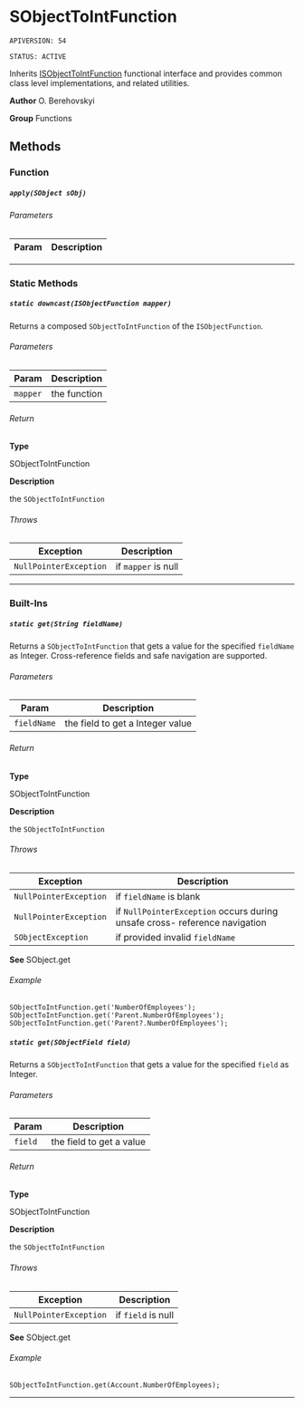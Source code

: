 # SObjectToIntFunction

`APIVERSION: 54`

`STATUS: ACTIVE`

Inherits [ISObjectToIntFunction](/docs/Functional-Interfaces/ISObjectToIntFunction.md) functional interface and provides common class level implementations, and related utilities.


**Author** O. Berehovskyi


**Group** Functions

## Methods
### Function
##### `apply(SObject sObj)`
###### Parameters
|Param|Description|
|---|---|

---
### Static Methods
##### `static downcast(ISObjectFunction mapper)`

Returns a composed `SObjectToIntFunction` of the `ISObjectFunction`.

###### Parameters
|Param|Description|
|---|---|
|`mapper`|the function|

###### Return

**Type**

SObjectToIntFunction

**Description**

the `SObjectToIntFunction`

###### Throws
|Exception|Description|
|---|---|
|`NullPointerException`|if `mapper` is null|

---
### Built-Ins
##### `static get(String fieldName)`

Returns a `SObjectToIntFunction` that gets a value for the specified `fieldName` as Integer. Cross-reference fields and safe navigation are supported.

###### Parameters
|Param|Description|
|---|---|
|`fieldName`|the field to get a Integer value|

###### Return

**Type**

SObjectToIntFunction

**Description**

the `SObjectToIntFunction`

###### Throws
|Exception|Description|
|---|---|
|`NullPointerException`|if `fieldName` is blank|
|`NullPointerException`|if `NullPointerException` occurs during unsafe cross- reference navigation|
|`SObjectException`|if provided invalid `fieldName`|


**See** SObject.get

###### Example
```apex
SObjectToIntFunction.get('NumberOfEmployees');
SObjectToIntFunction.get('Parent.NumberOfEmployees');
SObjectToIntFunction.get('Parent?.NumberOfEmployees');
```

##### `static get(SObjectField field)`

Returns a `SObjectToIntFunction` that gets a value for the specified `field` as Integer.

###### Parameters
|Param|Description|
|---|---|
|`field`|the field to get a value|

###### Return

**Type**

SObjectToIntFunction

**Description**

the `SObjectToIntFunction`

###### Throws
|Exception|Description|
|---|---|
|`NullPointerException`|if `field` is null|


**See** SObject.get

###### Example
```apex
SObjectToIntFunction.get(Account.NumberOfEmployees);
```

---
